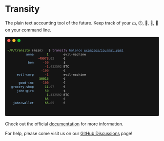 # Transity

The plain text accounting tool of the future.
Keep track of your 💵, 🕘, 🐖, 🐄, 🍻 on your command line.

<img
  src="images/screenshot-balance.svg"
  alt="Screenshot Balance"
  width="600"
/>

Check out the official [documentation] for more information.

For help, please come visit us on our [GitHub Discussions] page!

[documentation]: https://transity.ad-si.com/docs/
[GitHub Discussions]: https://github.com/feramhq/Transity/discussions
